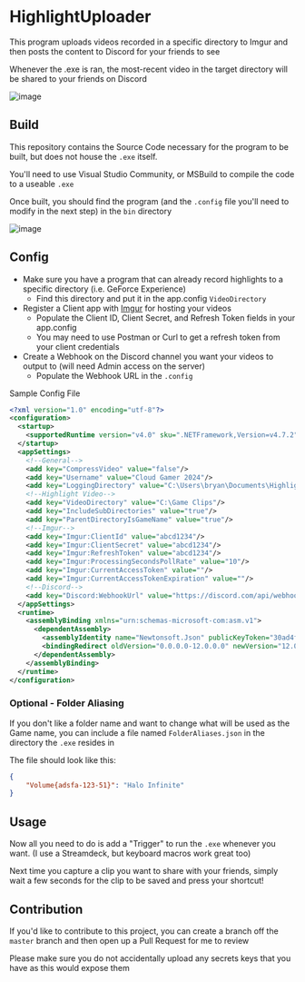 # HighlightUploader

This program uploads videos recorded in a specific directory to Imgur and then posts the content to Discord for your friends to see

Whenever the .exe is ran, the most-recent video in the target directory will be shared to your friends on Discord

![image](https://github.com/MaxBeauchemin/HighlightUploader/assets/12040012/5cee2b19-57a7-4cbf-a73d-9227d0ff6fff)

## Build

This repository contains the Source Code necessary for the program to be built, but does not house the `.exe` itself.

You'll need to use Visual Studio Community, or MSBuild to compile the code to a useable `.exe`

Once built, you should find the program (and the `.config` file you'll need to modify in the next step) in the `bin` directory

![image](https://github.com/MaxBeauchemin/HighlightUploader/assets/12040012/a5f40347-661b-4678-aa6a-811cd710b8b6)

## Config

- Make sure you have a program that can already record highlights to a specific directory (i.e. GeForce Experience)
  - Find this directory and put it in the app.config `VideoDirectory`
- Register a Client app with [Imgur](https://apidocs.imgur.com/?version=latest) for hosting your videos
  - Populate the Client ID, Client Secret, and Refresh Token fields in your app.config
  - You may need to use Postman or Curl to get a refresh token from your client credentials
- Create a Webhook on the Discord channel you want your videos to output to (will need Admin access on the server)
  - Populate the Webhook URL in the `.config`

Sample Config File

```xml
<?xml version="1.0" encoding="utf-8"?>
<configuration>
  <startup>
    <supportedRuntime version="v4.0" sku=".NETFramework,Version=v4.7.2"/>
  </startup>
  <appSettings>
    <!--General-->
    <add key="CompressVideo" value="false"/>
    <add key="Username" value="Cloud Gamer 2024"/>
    <add key="LoggingDirectory" value="C:\Users\bryan\Documents\Highlight Uploader Logs"/>
    <!--Highlight Video-->
    <add key="VideoDirectory" value="C:\Game Clips"/>
    <add key="IncludeSubDirectories" value="true"/>
    <add key="ParentDirectoryIsGameName" value="true"/>
    <!--Imgur-->
    <add key="Imgur:ClientId" value="abcd1234"/>
    <add key="Imgur:ClientSecret" value="abcd1234"/>
    <add key="Imgur:RefreshToken" value="abcd1234"/>
    <add key="Imgur:ProcessingSecondsPollRate" value="10"/>
    <add key="Imgur:CurrentAccessToken" value=""/>
    <add key="Imgur:CurrentAccessTokenExpiration" value=""/>
    <!--Discord-->
    <add key="Discord:WebhookUrl" value="https://discord.com/api/webhooks/1234/abcd"/>
  </appSettings>
  <runtime>
    <assemblyBinding xmlns="urn:schemas-microsoft-com:asm.v1">
      <dependentAssembly>
        <assemblyIdentity name="Newtonsoft.Json" publicKeyToken="30ad4fe6b2a6aeed" culture="neutral"/>
        <bindingRedirect oldVersion="0.0.0.0-12.0.0.0" newVersion="12.0.0.0"/>
      </dependentAssembly>
    </assemblyBinding>
  </runtime>
</configuration>
```

### Optional - Folder Aliasing

If you don't like a folder name and want to change what will be used as the Game name, you can include a file named `FolderAliases.json` in the directory the `.exe` resides in

The file should look like this:

```json
{
	"Volume{adsfa-123-51}": "Halo Infinite"
}
```

## Usage

Now all you need to do is add a "Trigger" to run the `.exe` whenever you want. (I use a Streamdeck, but keyboard macros work great too)

Next time you capture a clip you want to share with your friends, simply wait a few seconds for the clip to be saved and press your shortcut!

## Contribution

If you'd like to contribute to this project, you can create a branch off the `master` branch and then open up a Pull Request for me to review

Please make sure you do not accidentally upload any secrets keys that you have as this would expose them
